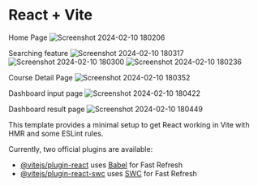 # React + Vite


Home Page
![Screenshot 2024-02-10 180206](https://github.com/shubhamrpgupta/byjusClone/assets/144988807/e5c3a920-db38-4a97-9853-57dc63c616c2)

Searching feature
![Screenshot 2024-02-10 180317](https://github.com/shubhamrpgupta/byjusClone/assets/144988807/39430089-6ccb-4a27-ab65-494953cd1ca2)
![Screenshot 2024-02-10 180300](https://github.com/shubhamrpgupta/byjusClone/assets/144988807/b719219b-5c0a-4e3a-a0a0-6491273d6242)
![Screenshot 2024-02-10 180236](https://github.com/shubhamrpgupta/byjusClone/assets/144988807/85d4ceee-fc95-48ac-b17e-67bfc64fd004)


Course Detail Page
![Screenshot 2024-02-10 180352](https://github.com/shubhamrpgupta/byjusClone/assets/144988807/543e989d-b053-428d-a18c-66d4d94479f0)


Dashboard input page
![Screenshot 2024-02-10 180422](https://github.com/shubhamrpgupta/byjusClone/assets/144988807/18684f42-30a4-49db-9419-69b733fe77ea)


Dashboard result page
![Screenshot 2024-02-10 180449](https://github.com/shubhamrpgupta/byjusClone/assets/144988807/e4a9171b-0b16-438a-8a23-9c371b36fb0b)




This template provides a minimal setup to get React working in Vite with HMR and some ESLint rules.

Currently, two official plugins are available:

- [@vitejs/plugin-react](https://github.com/vitejs/vite-plugin-react/blob/main/packages/plugin-react/README.md) uses [Babel](https://babeljs.io/) for Fast Refresh
- [@vitejs/plugin-react-swc](https://github.com/vitejs/vite-plugin-react-swc) uses [SWC](https://swc.rs/) for Fast Refresh
